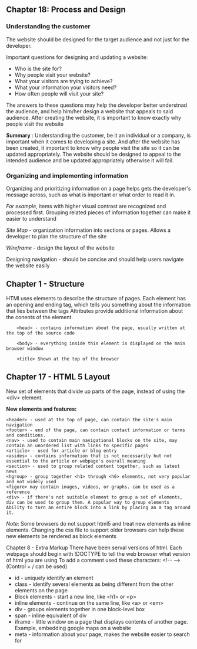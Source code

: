 
<link rel="stylesheet" type="text/css" href = "read04.css">

## Chapter 18: Process and Design

### Understanding the customer

The website should be designed for the target audience and not just for the developer.

Important questions for designing and updating a website:
* Who is the site for?
* Why people visit your website? 
* What your visitors are trying to achieve?
* What your information your visitors need?
* How often people will visit your site?

The answers to these questions may help the developer better understnad the audience, and help him/her design a website that appeals to said audience. After creating the website, it is important to know exactly why people visit the website

**Summary** : Understanding the customer, be it an individual or a company, is important when it comes to developing a site. And after the website has been created, it important to know why people visit the site so it can be updated appropriately. The website should be designed to appeal to the intended audience and be updated appropriately otherwise it will fail. 

### Organizing and implementing information 

Organizing and prioritizing information on a page helps gets the developer's message across, such as what is important or what order to read it in.

*For example*, items with higher visual contrast are recognized and processed first. Grouping related pieces of information together can make it easier to understand

*Site Map* - organization information into sections or pages. Allows a developer to plan the structure of the site

*Wireframe* - design the layout of the website

Designing navigation - should be concise and should help users navigate the website easily 

## Chapter 1 - Structure

HTMl uses elements to describe the structure of pages. Each element has an opening and ending tag, which tells you something about the information that lies between the tags
Attributes provide additional information about the conents of the element.

        <head> - contains information about the page, usually written at the top of the source code

        <body> - everything inside this element is displayed on the main browser window

        <title> Shown at the top of the browser


## Chapter 17 - HTML 5 Layout
 
New set of elements that divide up parts of the page, instead of using the &lt;div&gt; element.

**New elements and features:**

    <header> - used at the top of page, can contain the site's main navigation
    <footer> - end of the page, can contain contact information or terms and conditions.
    <nav> - used to contain main navigational blocks on the site, may contain an unordered list with links to specific pages
    <article> - used for article or blog entry
    <asides> - contains information that is not necessarily but not essential to the article or webpage's overall meaning
    <section> - used to group related content together, such as latest news
    <hgroup> - group together <h1> through <h6> elements, not very popular and not widely used
    <figure> may contain images, videos, or graphs. can be used as a reference
    <div> - if there's not suitable element to group a set of elements, div can be used to group them. A popular way to group elements  
    Ability to turn an entire block into a link by placing an a tag around it.


*Note*: Some browsers do not support html5 and treat new elements as inline elements. Changing the css file to support older browsers can help these new elements be rendered as block elements

Chapter 8 - Extra Markup
There have been serval versions of html.
Each webpage should begin with !DOCTYPE to tell the web browser what version of html you are using 
To add a comment used these characters: &lt;!-- --&gt; (Control + / can be used)

* id - uniquely identify an element
* class - identify several elements as being different from the other elements on the page
* Block elements - start a new line, like &lt;h1&gt; or &lt;p&gt;
* inline elements - continue on the same line, like &lt;a&gt; or &lt;em&gt;
* div - groups elements together in one block-level box
* span - inline equivalent of div
* iframe - little window on a page that displays contents of another page. Example, embedding google maps on a website
* meta - information about your page, makes the website easier to search for